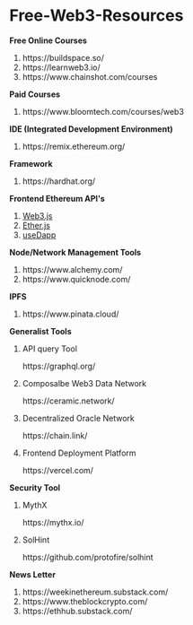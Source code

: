 # Free-Web3-Resources

<b>Free Online Courses</b>
<ol>
<li>https://buildspace.so/</li>
<li>https://learnweb3.io/</li>
<li>https://www.chainshot.com/courses</li>
</ol>

<b>Paid Courses</b>
<ol>
<li>https://www.bloomtech.com/courses/web3</li>
</ol>

<b>IDE (Integrated Development Environment) </b>
<ol>
<li>https://remix.ethereum.org/ </li>
</ol>

<b> Framework </b>
<ol>
<li>https://hardhat.org/ </li>
</ol>

<b>Frontend Ethereum API's</b>
<ol>
<li><a href="https://web3js.readthedocs.io/en/v1.8.1/getting-started.html">Web3.js</a> </li>
<li><a href="https://docs.ethers.io/v5/">Ether.js</a> </li>
<li><a href="https://usedapp.io/">useDapp</a> </li>
</ol>


<b>Node/Network Management Tools </b>
<ol>
<li>https://www.alchemy.com/</li>
<li>https://www.quicknode.com/</li>
</ol>

<b> IPFS </b>
<ol>
<li>https://www.pinata.cloud/ </li>
</ol>


<b>Generalist Tools</b>
<ol>
<li> <p>API query Tool</p> https://graphql.org/</li>
<li> <p>Composalbe Web3 Data Network</p>https://ceramic.network/</li>
<li> <p>Decentralized Oracle Network</p>https://chain.link/</li>
<li> <p>Frontend Deployment Platform</p>https://vercel.com/</li>
</ol>

<b>Security Tool</b>
<ol>
<li> <p>MythX</p> https://mythx.io/ </li>
<li> <p>SolHint</p> https://github.com/protofire/solhint </li>
</ol>

<b>News Letter </b>
<ol>
<li>https://weekinethereum.substack.com/</li>
<li>https://www.theblockcrypto.com/</li>
<li>https://ethhub.substack.com/</li>
</ol>

